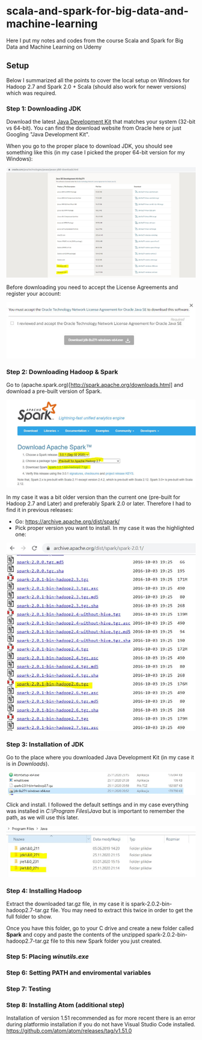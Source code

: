 # scala-and-spark-for-big-data-and-machine-learning
Here I put my notes and codes from the course Scala and Spark for Big Data and Machine Learning on Udemy


## Setup
Below I summarized all the points to cover the local setup on Windows for Hadoop 2.7 and Spark 2.0 + Scala (should also work for newer versions) which was required.

### Step 1: Downloading JDK

Download the latest [Java Development Kit](https://www.oracle.com/java/technologies/javase/javase-jdk8-downloads.html) that matches your system (32-bit vs 64-bit). You can find the download website from Oracle here or just Googling "Java Development Kit".

When you go to the proper place to download JDK, you should see something like this (in my case I picked the proper 64-bit version for my Windows):

![Image 1](img/jdk_img.JPG)

Before downloading you need to accept the License Agreements and register your account:

![Image 2](img/jdk_img1.JPG)

### Step 2: Downloading Hadoop & Spark

Go to (apache.spark.org)[http://spark.apache.org/downloads.html] and download a pre-built version of Spark.

![Image 3](img/spark1.JPG)

In my case it was a bit older version than the current one (pre-built for Hadoop 2.7 and Later) and preferably Spark 2.0 or later. Therefore I had to find it in previous releases:

- Go: https://archive.apache.org/dist/spark/
- Pick proper version you want to install. In my case it was the highlighted one:

![Image 3](img/my_release.JPG)

### Step 3: Installation of JDK

Go to the place where you downloaded Java Development Kit (in my case it is in _Downloads_).

![Image 3](img/jdk_installation.JPG)

Click and install. I followed the default settings and in my case everything was installed in _C:\Program Files\Java_ but is important to remember the path, as we will use this later. 

![Image 3](img/jdk_installation2.JPG)

### Step 4: Installing Hadoop

Extract the downloaded tar.gz file, in my case it is spark-2.0.2-bin-hadoop2.7-tar.gz file. You may need to extract this twice in order to get the full folder to show.

Once you have this folder, go to your C drive and create a new folder called **Spark** and copy and paste the contents of the unzipped spark-2.0.2-bin-hadoop2.7-tar.gz file to this new Spark folder you just created.

### Step 5: Placing _winutils.exe_

### Step 6: Setting PATH and enviromental variables

### Step 7: Testing

### Step 8: Installing Atom (additional step)

Installation of version 1.51 recommended as for more recent there is an error during platformio installation if you do not have Visual Studio Code installed.
https://github.com/atom/atom/releases/tag/v1.51.0
